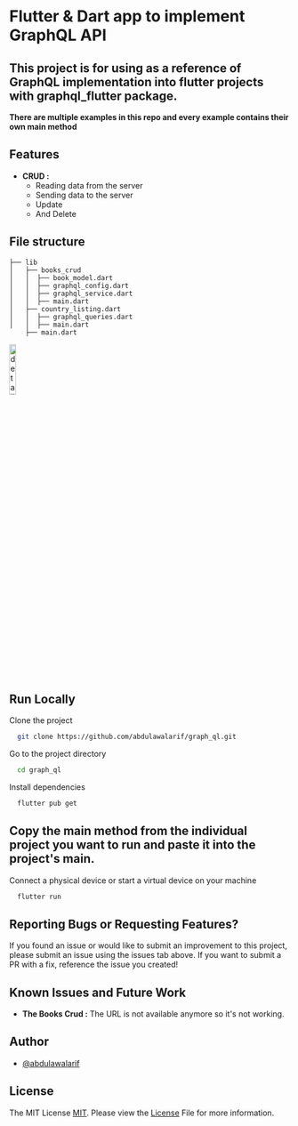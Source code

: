 #  Flutter & Dart app to implement GraphQL API

## This project is for using as a reference of GraphQL implementation into flutter projects with graphql_flutter package.

**There are multiple examples in this repo and every example contains their own main method**

## Features

- **CRUD :**
  - Reading data from the server
  - Sending data to the server
  - Update
  - And Delete

## File structure

    ├── lib
    │   ├── books_crud
    │   │  ├── book_model.dart
    │   │  ├── graphql_config.dart
    │   │  ├── graphql_service.dart
    │   │  ├── main.dart
    │   ├── country_listing.dart
    │   │  ├── graphql_queries.dart
    │   │  ├── main.dart
        ├── main.dart


<img src="ProjectSnap/light_theme/1.1.jpg" width="15.3%" alt="details view of a products" />
</br>


## Run Locally

Clone the project

```bash
  git clone https://github.com/abdulawalarif/graph_ql.git
```

Go to the project directory

```bash
  cd graph_ql
```

Install dependencies

```bash
  flutter pub get
```

## Copy the main method from the individual project you want to run and paste it into the project's main.


Connect a physical device or start a virtual device on your machine

```bash
  flutter run
```

 

## Reporting Bugs or Requesting Features?

If you found an issue or would like to submit an improvement to this project,
please submit an issue using the issues tab above. If you want to submit a PR with a fix, reference the issue you created!

## Known Issues and Future Work

- **The Books Crud :** The URL is not available anymore so it's not working. 
 

## Author

- [@abdulawalarif](https://github.com/abdulawalarif)
 

## License

The MIT License [MIT](https://choosealicense.com/licenses/mit/). Please view the [License](LICENSE) File for more information.